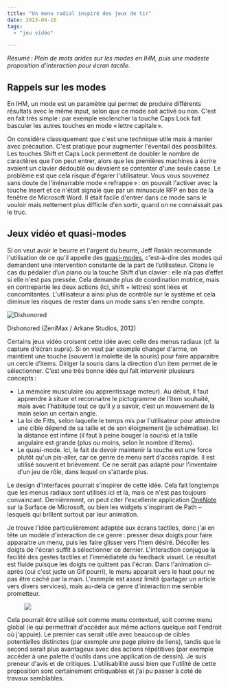 ```yaml
---
title: "Un menu radial inspiré des jeux de tir"
date: 2013-04-16
tags:
  - "jeu vidéo"

---
```


_Résumé : Plein de mots arides sur les modes en IHM, puis une modeste proposition d'interaction pour écran tactile._

<!-- excerpt -->


## Rappels sur les modes

En IHM, un mode est un paramètre qui permet de produire différents résultats avec le même input, selon que ce mode soit activé ou non. C'est en fait très simple : par exemple enclencher la touche Caps Lock fait basculer les autres touches en mode « lettre capitale ».

On considère classiquement que c'est une technique utile mais à manier avec précaution. C'est pratique pour augmenter l'éventail des possibilités. Les touches Shift et Caps Lock permettent de doubler le nombre de caractères que l'on peut entrer, alors que les premières machines à écrire avaient un clavier dédoublé ou devaient se contenter d'une seule casse. Le problème est que cela risque d'égarer l'utilisateur. Vous vous souvenez sans doute de l'inénarrable mode « refrappe » : on pouvait l'activer avec la touche Insert et ce n'était signalé que par un minuscule RFP en bas de la fenêtre de Microsoft Word. Il était facile d'entrer dans ce mode sans le vouloir mais nettement plus difficile d'en sortir, quand on ne connaissait pas le truc.

## Jeux vidéo et quasi-modes

Si on veut avoir le beurre et l'argent du beurre, Jeff Raskin recommande l'utilisation de ce qu'il appelle des [quasi-modes](http://en.wikipedia.org/wiki/Mode_%28computer_interface%29#Quasimodes), c'est-à-dire des modes qui demandent une intervention constante de la part de l’utilisateur. Citons le cas du pédalier d’un piano ou la touche Shift d’un clavier : elle n’a pas d’effet si elle n'est pas pressée. Cela demande plus de coordination motrice, mais en contrepartie les deux actions (ici, shift + lettres) sont liées et concomitantes. L'utilisateur a ainsi plus de contrôle sur le système et cela diminue les risques de rester dans un mode sans s'en rendre compte.

![Dishonored](/assets/images/Dishonored.jpg)

Dishonored (ZeniMax / Arkane Studios, 2012)

Certains jeux vidéo croisent cette idée avec celle des menus radiaux (cf. la capture d'écran supra). Si on veut par exemple changer d'arme, on maintient une touche (souvent la molette de la souris) pour faire apparaitre un cercle d’items. Diriger la souris dans la direction d’un item permet de le sélectionner. C’est une très bonne idée qui fait intervenir plusieurs concepts :

- La mémoire musculaire (ou apprentissage moteur). Au début, il faut apprendre à situer et reconnaitre le pictogramme de l'item souhaité, mais avec l’habitude tout ce qu’il y a savoir, c’est un mouvement de la main selon un certain angle.
- La loi de Fitts, selon laquelle le temps mis par l'utilisateur pour atteindre une cible dépend de sa taille et de son éloignement (je schématise). Ici la distance est infime (il faut à peine bouger la souris) et la taille angulaire est grande (plus ou moins, selon le nombre d'items).
- Le quasi-mode. Ici, le fait de devoir maintenir la touche est une force plutôt qu'un pis-aller, car ce genre de menu sert d'accès rapide. Il est utilisé souvent et brièvement. Ce ne serait pas adapté pour l'inventaire d'un jeu de rôle, dans lequel on s'attarde plus.

Le design d'interfaces pourrait s'inspirer de cette idée. Cela fait longtemps que les menus radiaux sont utilisés ici et là, mais ce n'est pas toujours convaincant. Dernièrement, on peut citer l'excellente application [OneNote](https://www.youtube.com/watch?v=ZkEa4piu8LY) sur la Surface de Microsoft, ou bien les widgets s'inspirant de Path – lesquels qui brillent surtout par leur animation.

Je trouve l'idée particulièrement adaptée aux écrans tactiles, donc j'ai en tête un modèle d'interaction de ce genre : presser deux doigts pour faire apparaitre un menu, puis les faire glisser vers l'item désiré. Décoller les doigts de l'écran suffit à sélectionner ce dernier. L'interaction conjugue la facilité des gestes tactiles et l'immédiateté du feedback visuel. Le résultat est fluide puisque les doigts ne quittent pas l'écran. Dans l'animation ci-après (oui c'est juste un Gif pourri), le menu apparait vers le haut pour ne pas être caché par la main. L'exemple est assez limité (partager un article vers divers services), mais au-delà ce genre d'interaction me semble prometteur.

<figure>
<img id="freezegif" src="/assets/images/2x_Press_Hold.gif">
</figure>


Cela pourrait être utilisé soit comme menu contextuel, soit comme menu global (ie qui permettrait d'accéder aux même actions quelque soit l'endroit où j'appuie). Le premier cas serait utile avec beaucoup de cibles potentielles distinctes (par exemple une page pleine de liens), tandis que le second serait plus avantageux avec des actions répétitives (par exemple accéder à une palette d'outils dans une application de dessin). Je suis preneur d'avis et de critiques. L'utilisabilité aussi bien que l'utilité de cette proposition sont certainement critiquables et j'ai pu passer à coté de travaux semblables.

